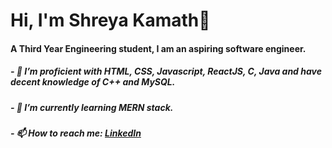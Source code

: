 # Hi, I'm Shreya Kamath👋

####    A Third Year Engineering student, I am an aspiring software engineer.
    
#####   - 🔭 I’m proficient with HTML, CSS, Javascript, ReactJS, C, Java and have decent knowledge of C++ and MySQL.
#####   - 🌱 I’m currently learning MERN stack.
#####   - 📫 How to reach me: [LinkedIn](https://www.linkedin.com/in/shreya-kamath-a67595239/)

      
    
 

<!--
**ShreyaKamath09/ShreyaKamath09** is a ✨ _special_ ✨ repository because its `README.md` (this file) appears on your GitHub profile.

Here are some ideas to get you started:

- 🔭 I’m currently working on ...
- 🌱 I’m currently learning ...
- 👯 I’m looking to collaborate on ...
- 🤔 I’m looking for help with ...
- 💬 Ask me about ...
- 📫 How to reach me: ...
- 😄 Pronouns: ...
- ⚡ Fun fact: ...
-->
